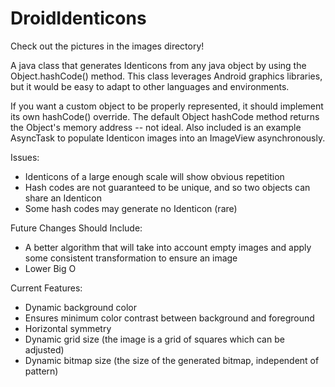 # DroidIdenticons
Check out the pictures in the images directory!

A java class that generates Identicons from any java object by using the Object.hashCode() method. This class leverages Android graphics libraries, but it would be easy to adapt to other languages and environments.

If you want a custom object to be properly represented, it should implement its own hashCode() override. The default Object hashCode method returns the Object's memory address -- not ideal. Also included is an example AsyncTask to populate Identicon images into an ImageView asynchronously. 

Issues: 
  - Identicons of a large enough scale will show obvious repetition
  - Hash codes are not guaranteed to be unique, and so two objects can share an Identicon
  - Some hash codes may generate no Identicon (rare)
  
Future Changes Should Include: 
  - A better algorithm that will take into account empty images and apply some consistent transformation to ensure an image
  - Lower Big O
  
Current Features: 
  - Dynamic background color
  - Ensures minimum color contrast between background and foreground
  - Horizontal symmetry
  - Dynamic grid size (the image is a grid of squares which can be adjusted) 
  - Dynamic bitmap size (the size of the generated bitmap, independent of pattern) 
